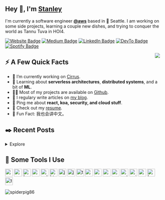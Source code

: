 <h2>Hey 👋, I'm <a href="https://stanleylim.me/">Stanley</a></h2>
<p>I'm currently a software engineer <strong><a href="https://aws.amazon.com/">@aws</a></strong> based in 🌁 Seattle. I am working on some side projects, learning a couple new dishes, and trying to conquer the world as Tannu Tuva in HOI4.</p>
<p><a href="https://stanleylim.me"><img src="https://img.shields.io/badge/-stanleylim.me-4E69C8?style=flat-square&amp;labelColor=4E69C8&amp;logo=Firefox&amp;link=https://stanleylim.me" alt="Website Badge"></a> <a href="https://medium.com/@serbis"><img src="https://img.shields.io/badge/-@serbis-14c767?style=flat-square&amp;labelColor=14c767&amp;logo=Medium&amp;link=https://medium.com/@serbis" alt="Medium Badge"></a> <a href="https://www.linkedin.com/in/serbis/"><img src="https://img.shields.io/badge/-@serbis-0077B5?style=flat-square&amp;labelColor=0077B5&amp;logo=LinkedIn&amp;link=https://www.linkedin.com/in/serbis/" alt="LinkedIn Badge"></a> <a href="https://dev.to/spiderpig86"><img src="https://img.shields.io/badge/-@spiderpig86-0A0A0A?style=flat-square&amp;labelColor=0A0A0A&amp;logo=dev.to&amp;link=https://dev.to/spiderpig86" alt="DevTo Badge"></a> <a href="https://open.spotify.com/user/1235099575"><img src="https://img.shields.io/badge/-@Stanley%20Lim-1ED760?style=flat-square&amp;labelColor=fff&amp;logo=Spotify&amp;link=https://open.spotify.com/user/1235099575" alt="Spotify Badge"></a></p>
<img align="right" src="https://media1.giphy.com/media/13HgwGsXF0aiGY/giphy.gif" />
<h2>⚡️ A Few Quick Facts</h2>
<ul>
<li>🔭 I’m currently working on <a href="https://github.com/Spiderpig86/Cirrus">Cirrus</a>.</li>
<li>🧐 Learning about <strong>serverless architectures</strong>, <strong>distributed systems</strong>, and a bit of <strong>ML</strong>.</li>
<li>👨‍💻 Most of my projects are available on <a href="https://github.com/Spiderpig86">Github</a>.</li>
<li>📝 I regulary write articles on <a href="https://spiderpig86.github.io/blog/">my blog</a>.</li>
<li>💬 Ping me about <strong>react, koa, security, and cloud stuff</strong>.</li>
<li>📙 Check out my <a href="https://www.stanleylim.me/resume/resume.pdf">resume</a>.</li>
<li>🎉 Fun Fact: 我也会讲中文。</li>
</ul>
<h2>✒️ Recent Posts</h2>
<details>
    <summary>Explore</summary>
    <li><a target="_blank" href="https://spiderpig86.github.io/blog//clickjacking-using-iframes-a-case-study">Clickjacking Using Iframes: A Case Study — July 12, 2020</a></li><li><a target="_blank" href="https://spiderpig86.github.io/blog//cobol---the-hottest-programming-language-out-there">COBOL — The Hottest Programming Language Out There — May 03, 2020</a></li><li><a target="_blank" href="https://spiderpig86.github.io/blog//seattle.rain.corona">seattle. rain. corona. — April 12, 2020</a></li><li><a target="_blank" href="https://spiderpig86.github.io/blog//i-was-wrong-about-startup-meetups">i was wrong about startup meetups — August 29, 2019</a></li><li><a target="_blank" href="https://spiderpig86.github.io/blog//why-medium-needs-markdown">why medium needs markdown — July 04, 2019</a></li>
</details>
<h2>🚀 Some Tools I Use</h2>
<p align="left">
<img src="https://konpa.github.io/devicon/devicon.git/icons/react/react-original-wordmark.svg" alt="react" width="25" height="25" />
<img src="https://konpa.github.io/devicon/devicon.git/icons/angularjs/angularjs-original.svg" alt="angular-js" width="25" height="25" />
<img src="https://konpa.github.io/devicon/devicon.git/icons/bootstrap/bootstrap-plain.svg" alt="bootstrap" width="25" height="25" />
<img src="https://konpa.github.io/devicon/devicon.git/icons/css3/css3-original-wordmark.svg" alt="css3" width="25" height="25" />
<img src="https://konpa.github.io/devicon/devicon.git/icons/gulp/gulp-plain.svg" alt="gulp" width="25" height="25" />
<img src="https://konpa.github.io/devicon/devicon.git/icons/html5/html5-original-wordmark.svg" alt="html5" width="25" height="25" />
<img src="https://konpa.github.io/devicon/devicon.git/icons/java/java-original-wordmark.svg" alt="java" width="25" height="25" />
<img src="https://konpa.github.io/devicon/devicon.git/icons/javascript/javascript-original.svg" alt="javascript" width="25" height="25" />
<img src="https://konpa.github.io/devicon/devicon.git/icons/typescript/typescript-original.svg" alt="typescript" width="25" height="25" />
<img src="https://konpa.github.io/devicon/devicon.git/icons/mysql/mysql-original-wordmark.svg" alt="mongodb" width="25" height="25" />
<img src="https://konpa.github.io/devicon/devicon.git/icons/html5/html5-original-wordmark.svg" alt="mysql" width="25" height="25" />
<img src="https://konpa.github.io/devicon/devicon.git/icons/redis/redis-original-wordmark.svg" alt="redis" width="25" height="25" />
<img src="https://konpa.github.io/devicon/devicon.git/icons/nodejs/nodejs-original-wordmark.svg" alt="nodejs" width="25" height="25" />
<img src="https://konpa.github.io/devicon/devicon.git/icons/python/python-original-wordmark.svg" alt="python" width="25" height="25" />
<img src="https://konpa.github.io/devicon/devicon.git/icons/nginx/nginx-original.svg" alt="nginx" width="25" height="25" />
<img src="https://konpa.github.io/devicon/devicon.git/icons/cucumber/cucumber-plain.svg" alt="cucumber" width="25" height="25" />
<img src="https://konpa.github.io/devicon/devicon.git/icons/heroku/heroku-plain.svg" alt="heroku" width="25" height="25" />
<img src="https://konpa.github.io/devicon/devicon.git/icons/travis/travis-plain.svg" alt="travis" width="25" height="25" />
</p>
<img src="https://github-readme-stats.vercel.app/api?username=spiderpig86&show_icons=true" alt="spiderpig86" />
